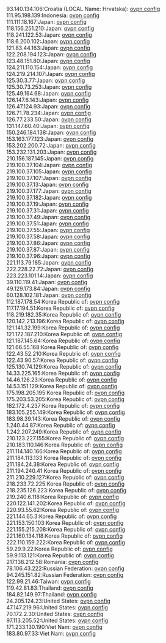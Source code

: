 93.140.134.106:Croatia (LOCAL Name: Hrvatska): [ovpn config](vpn/93_140_134_106.ovpn)  
111.95.198.139:Indonesia: [ovpn config](vpn/111_95_198_139.ovpn)  
111.111.18.167:Japan: [ovpn config](vpn/111_111_18_167.ovpn)  
118.156.251.210:Japan: [ovpn config](vpn/118_156_251_210.ovpn)  
118.241.122.53:Japan: [ovpn config](vpn/118_241_122_53.ovpn)  
118.6.200.102:Japan: [ovpn config](vpn/118_6_200_102.ovpn)  
121.83.44.163:Japan: [ovpn config](vpn/121_83_44_163.ovpn)  
122.208.194.123:Japan: [ovpn config](vpn/122_208_194_123.ovpn)  
123.48.151.80:Japan: [ovpn config](vpn/123_48_151_80.ovpn)  
124.211.110.154:Japan: [ovpn config](vpn/124_211_110_154.ovpn)  
124.219.214.107:Japan: [ovpn config](vpn/124_219_214_107.ovpn)  
125.30.3.77:Japan: [ovpn config](vpn/125_30_3_77.ovpn)  
125.30.73.253:Japan: [ovpn config](vpn/125_30_73_253.ovpn)  
125.49.164.68:Japan: [ovpn config](vpn/125_49_164_68.ovpn)  
126.147.6.143:Japan: [ovpn config](vpn/126_147_6_143.ovpn)  
126.47.124.93:Japan: [ovpn config](vpn/126_47_124_93.ovpn)  
126.71.78.234:Japan: [ovpn config](vpn/126_71_78_234.ovpn)  
126.77.233.50:Japan: [ovpn config](vpn/126_77_233_50.ovpn)  
131.147.60.40:Japan: [ovpn config](vpn/131_147_60_40.ovpn)  
150.246.184.138:Japan: [ovpn config](vpn/150_246_184_138.ovpn)  
153.163.177.123:Japan: [ovpn config](vpn/153_163_177_123.ovpn)  
153.202.200.72:Japan: [ovpn config](vpn/153_202_200_72.ovpn)  
153.232.131.203:Japan: [ovpn config](vpn/153_232_131_203.ovpn)  
210.156.187.145:Japan: [ovpn config](vpn/210_156_187_145.ovpn)  
219.100.37.104:Japan: [ovpn config](vpn/219_100_37_104.ovpn)  
219.100.37.105:Japan: [ovpn config](vpn/219_100_37_105.ovpn)  
219.100.37.107:Japan: [ovpn config](vpn/219_100_37_107.ovpn)  
219.100.37.13:Japan: [ovpn config](vpn/219_100_37_13.ovpn)  
219.100.37.177:Japan: [ovpn config](vpn/219_100_37_177.ovpn)  
219.100.37.182:Japan: [ovpn config](vpn/219_100_37_182.ovpn)  
219.100.37.19:Japan: [ovpn config](vpn/219_100_37_19.ovpn)  
219.100.37.31:Japan: [ovpn config](vpn/219_100_37_31.ovpn)  
219.100.37.49:Japan: [ovpn config](vpn/219_100_37_49.ovpn)  
219.100.37.51:Japan: [ovpn config](vpn/219_100_37_51.ovpn)  
219.100.37.55:Japan: [ovpn config](vpn/219_100_37_55.ovpn)  
219.100.37.58:Japan: [ovpn config](vpn/219_100_37_58.ovpn)  
219.100.37.86:Japan: [ovpn config](vpn/219_100_37_86.ovpn)  
219.100.37.87:Japan: [ovpn config](vpn/219_100_37_87.ovpn)  
219.100.37.96:Japan: [ovpn config](vpn/219_100_37_96.ovpn)  
221.113.79.185:Japan: [ovpn config](vpn/221_113_79_185.ovpn)  
222.228.22.72:Japan: [ovpn config](vpn/222_228_22_72.ovpn)  
223.223.101.14:Japan: [ovpn config](vpn/223_223_101_14.ovpn)  
39.110.119.41:Japan: [ovpn config](vpn/39_110_119_41.ovpn)  
49.129.173.84:Japan: [ovpn config](vpn/49_129_173_84.ovpn)  
60.128.102.181:Japan: [ovpn config](vpn/60_128_102_181.ovpn)  
112.187.178.54:Korea Republic of: [ovpn config](vpn/112_187_178_54.ovpn)  
117.17.194.51:Korea Republic of: [ovpn config](vpn/117_17_194_51.ovpn)  
118.219.182.35:Korea Republic of: [ovpn config](vpn/118_219_182_35.ovpn)  
120.142.213.196:Korea Republic of: [ovpn config](vpn/120_142_213_196.ovpn)  
121.141.32.199:Korea Republic of: [ovpn config](vpn/121_141_32_199.ovpn)  
121.172.187.210:Korea Republic of: [ovpn config](vpn/121_172_187_210.ovpn)  
121.187.145.64:Korea Republic of: [ovpn config](vpn/121_187_145_64.ovpn)  
121.66.55.168:Korea Republic of: [ovpn config](vpn/121_66_55_168.ovpn)  
122.43.52.210:Korea Republic of: [ovpn config](vpn/122_43_52_210.ovpn)  
122.43.90.57:Korea Republic of: [ovpn config](vpn/122_43_90_57.ovpn)  
125.130.74.129:Korea Republic of: [ovpn config](vpn/125_130_74_129.ovpn)  
14.33.225.165:Korea Republic of: [ovpn config](vpn/14_33_225_165.ovpn)  
14.46.126.23:Korea Republic of: [ovpn config](vpn/14_46_126_23.ovpn)  
14.53.151.129:Korea Republic of: [ovpn config](vpn/14_53_151_129.ovpn)  
175.198.205.195:Korea Republic of: [ovpn config](vpn/175_198_205_195.ovpn)  
175.203.53.205:Korea Republic of: [ovpn config](vpn/175_203_53_205.ovpn)  
182.172.4.237:Korea Republic of: [ovpn config](vpn/182_172_4_237.ovpn)  
183.105.255.149:Korea Republic of: [ovpn config](vpn/183_105_255_149.ovpn)  
183.98.39.143:Korea Republic of: [ovpn config](vpn/183_98_39_143.ovpn)  
1.240.44.87:Korea Republic of: [ovpn config](vpn/1_240_44_87.ovpn)  
1.242.207.249:Korea Republic of: [ovpn config](vpn/1_242_207_249.ovpn)  
210.123.227.155:Korea Republic of: [ovpn config](vpn/210_123_227_155.ovpn)  
210.183.110.146:Korea Republic of: [ovpn config](vpn/210_183_110_146.ovpn)  
211.114.140.166:Korea Republic of: [ovpn config](vpn/211_114_140_166.ovpn)  
211.184.113.133:Korea Republic of: [ovpn config](vpn/211_184_113_133.ovpn)  
211.184.24.38:Korea Republic of: [ovpn config](vpn/211_184_24_38.ovpn)  
211.194.240.41:Korea Republic of: [ovpn config](vpn/211_194_240_41.ovpn)  
211.210.229.127:Korea Republic of: [ovpn config](vpn/211_210_229_127.ovpn)  
218.233.72.225:Korea Republic of: [ovpn config](vpn/218_233_72_225.ovpn)  
218.235.126.223:Korea Republic of: [ovpn config](vpn/218_235_126_223.ovpn)  
219.240.6.118:Korea Republic of: [ovpn config](vpn/219_240_6_118.ovpn)  
220.122.141.202:Korea Republic of: [ovpn config](vpn/220_122_141_202.ovpn)  
220.93.55.62:Korea Republic of: [ovpn config](vpn/220_93_55_62.ovpn)  
221.144.65.3:Korea Republic of: [ovpn config](vpn/221_144_65_3.ovpn)  
221.153.150.103:Korea Republic of: [ovpn config](vpn/221_153_150_103.ovpn)  
221.155.215.208:Korea Republic of: [ovpn config](vpn/221_155_215_208.ovpn)  
221.160.134.118:Korea Republic of: [ovpn config](vpn/221_160_134_118.ovpn)  
222.110.159.222:Korea Republic of: [ovpn config](vpn/222_110_159_222.ovpn)  
59.29.9.22:Korea Republic of: [ovpn config](vpn/59_29_9_22.ovpn)  
59.9.113.121:Korea Republic of: [ovpn config](vpn/59_9_113_121.ovpn)  
217.138.212.58:Romania: [ovpn config](vpn/217_138_212_58.ovpn)  
78.106.43.222:Russian Federation: [ovpn config](vpn/78_106_43_222.ovpn)  
94.245.151.82:Russian Federation: [ovpn config](vpn/94_245_151_82.ovpn)  
122.99.21.46:Taiwan: [ovpn config](vpn/122_99_21_46.ovpn)  
119.42.81.83:Thailand: [ovpn config](vpn/119_42_81_83.ovpn)  
184.82.149.97:Thailand: [ovpn config](vpn/184_82_149_97.ovpn)  
24.205.124.23:United States: [ovpn config](vpn/24_205_124_23.ovpn)  
47.147.219.96:United States: [ovpn config](vpn/47_147_219_96.ovpn)  
70.172.2.30:United States: [ovpn config](vpn/70_172_2_30.ovpn)  
97.113.205.52:United States: [ovpn config](vpn/97_113_205_52.ovpn)  
171.233.130.190:Viet Nam: [ovpn config](vpn/171_233_130_190.ovpn)  
183.80.97.33:Viet Nam: [ovpn config](vpn/183_80_97_33.ovpn)  
